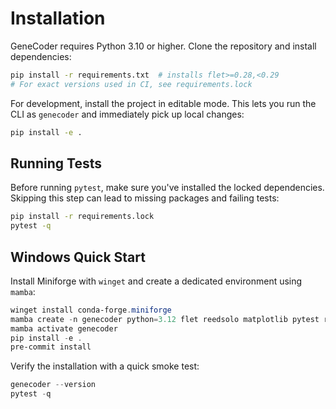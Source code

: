 # Installation

GeneCoder requires Python 3.10 or higher. Clone the repository and install dependencies:

```bash
pip install -r requirements.txt  # installs flet>=0.28,<0.29
# For exact versions used in CI, see requirements.lock
```

For development, install the project in editable mode. This lets you run the CLI
as `genecoder` and immediately pick up local changes:

```bash
pip install -e .
```

## Running Tests

Before running `pytest`, make sure you've installed the locked dependencies.
Skipping this step can lead to missing packages and failing tests:

```bash
pip install -r requirements.lock
pytest -q
```
## Windows Quick Start

Install Miniforge with `winget` and create a dedicated environment using `mamba`:

```powershell
winget install conda-forge.miniforge
mamba create -n genecoder python=3.12 flet reedsolo matplotlib pytest ruff mypy
mamba activate genecoder
pip install -e .
pre-commit install
```

Verify the installation with a quick smoke test:

```powershell
genecoder --version
pytest -q
```

